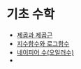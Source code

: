 # 기초 수학

- [제곱과 제곱근](power_and_squared_root.md)
- [지수함수와 로그함수](exponential_and_logarthm.md)
- [네이피어 수(오일러수)](napier_number.md)
- 